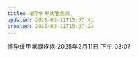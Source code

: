 ```yaml
---
title: 懷孕併甲狀腺疾病
updated: 2025-02-11T15:07:41
created: 2025-02-11T15:07:23
---
```


懷孕併甲狀腺疾病
2025年2月11日
下午 03:07
